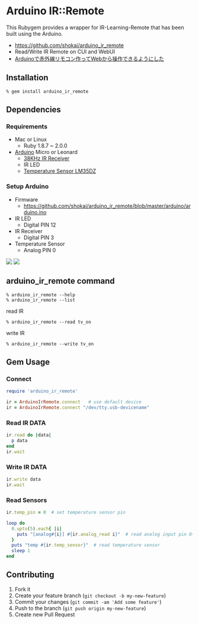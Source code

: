 Arduino IR::Remote
==================
This Rubygem provides a wrapper for IR-Learning-Remote that has been built using the Arduino.

- https://github.com/shokai/arduino_ir_remote
- Read/Write IR Remote on CUI and WebUI
- [Arduinoで赤外線リモコン作ってWebから操作できるようにした](http://shokai.org/blog/archives/8012)


Installation
------------

    % gem install arduino_ir_remote


Dependencies
------------

### Requirements

- Mac or Linux
  - Ruby 1.8.7 ~ 2.0.0
- [Arduino](http://arduino.cc) Micro or Leonard
  - [38KHz IR Receiver](http://akizukidenshi.com/catalog/g/gI-00614/)
  - IR LED
  - [Temperature Sensor LM35DZ](http://akizukidenshi.com/catalog/g/gI-00116/)

### Setup Arduino

- Firmware
  - https://github.com/shokai/arduino_ir_remote/blob/master/arduino/arduino.ino
- IR LED
  - Digital PIN 12
- IR Receiver
  - Digital PIN 3
- Temperature Sensor
  - Analog PIN 0

<img src="http://farm4.staticflickr.com/3779/9469310547_ef06fe7949.jpg">
<img src="http://farm4.staticflickr.com/3831/9472093512_fee45ca7c3.jpg">


arduino_ir_remote command
-------------------------

    % arduino_ir_remote --help
    % arduino_ir_remote --list

read IR

    % arduino_ir_remote --read tv_on

write IR

    % arduino_ir_remote --write tv_on


Gem Usage
---------

### Connect

```ruby
require 'arduino_ir_remote'

ir = ArduinoIrRemote.connect   # use default device
ir = ArduinoIrRemote.connect "/dev/tty.usb-devicename"
```

### Read IR DATA

```ruby
ir.read do |data|
  p data
end
ir.wait
```

### Write IR DATA

```ruby
ir.write data
ir.wait
```

### Read Sensors

```ruby
ir.temp_pin = 0  # set temperature sensor pin

loop do
  0.upto(5).each{ |i|
    puts "[analog#{i}] #{ir.analog_read i}"  # read analog input pin 0~5
  }
  puts "temp #{ir.temp_sensor}"  # read temperature sensor
  sleep 1
end
```


Contributing
------------
1. Fork it
2. Create your feature branch (`git checkout -b my-new-feature`)
3. Commit your changes (`git commit -am 'Add some feature'`)
4. Push to the branch (`git push origin my-new-feature`)
5. Create new Pull Request
